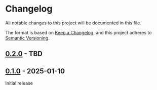 # Changelog

All notable changes to this project will be documented in this file.

The format is based on [Keep a Changelog](https://keepachangelog.com/en/1.0.0/), and this project adheres
to [Semantic Versioning](https://semver.org/spec/v2.0.0.html).

## [0.2.0] - TBD

## [0.1.0] - 2025-01-10

Initial release

[Unreleased]: https://github.com/omnigres/omnigres/commits/next/omni_service

[0.1.0]: [https://github.com/omnigres/omnigres/pull/725]

[0.2.0]: [https://github.com/omnigres/omnigres/pull/855]
